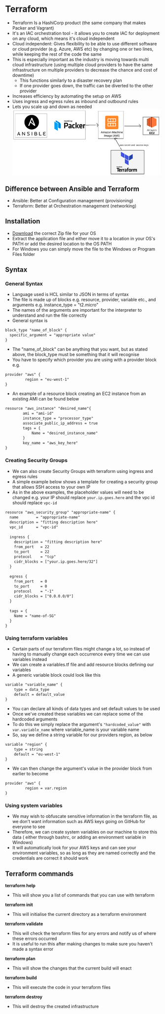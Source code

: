 # Terraform
- Terraform Is a HashiCorp product (the same company that makes Packer and Vagrant)
- It's an IAC orchestration tool - it allows you to create IAC for
deployment on any cloud, which means it's cloud independent
- Cloud independent: Gives flexibility to be able to use different software or
cloud provider (e.g. Azure, AWS etc) by changing one or two lines, while keeping
 the rest of the code the same
- This is especially important as the industry is moving towards multi cloud
infrastructure (using multiple cloud providers to have the same infrastructure
  on multiple providers to decrease the chance and cost of downtime)
    - This functions similarly to a disaster recovery plan
    - If one provider goes down, the traffic can be diverted to the other provider
- Increases efficiency by automating the setup on AWS
- Uses ingress and egress rules as inbound and outbound rules
- Lets you scale up and down as needed
![Terraform](images/terraform_diagram.png)
## Difference between Ansible and Terraform
- Ansible: Better at Configuration management (provisioning)
- Terraform: Better at Orchestration management (networking)
## Installation
- [Download](https://www.terraform.io/downloads.html) the correct Zip file for your OS
- Extract the application file and either move it to a location in your OS's PATH
or add the desired location to the OS PATH
- For Windows you can simply move the file to the Windows or Program Files folder
## Syntax
### General Syntax
- Language used is HCL similar to JSON in terms of syntax
- The file is made up of blocks e.g. resource, provider, variable etc., and
arguments e.g. instance_type = "t2.micro"
- The names of the arguments are important for the interpreter to understand and
run the file correctly
- General syntax is
```
block_type "name_of_block" {
  specific_argument = "appropriate value"
}
```
- The "name_of_block" can be anything that you want, but as stated above, the
block_type must be something that it will recognise
- You have to specify which provider you are using with a provider block e.g.
```
provider "aws" {
         region = "eu-west-1"
}
```
- An example of a resource block creating an EC2 instance from an existing AMI
can be found below
```
resource "aws_instance" "desired_name"{
        ami = "ami-id"
        instance_type = "processor_type"
        associate_public_ip_address = true
        tags = {
            Name = "desired_instance_name"
        }
        key_name = "aws_key_here"
}
```
### Creating Security Groups
- We can also create Security Groups with terraform using ingress and egress rules
- A simple example below shows a template for creating a security group that allows
SSH access to your own IP
- As in the above examples, the placeholder values will need to be changed e.g.
your IP should replace `your.ip.goes.here` and the vpc id should replace `vpc-id`
```
resource "aws_security_group" "appropriate-name" {
  name        = "appropriate-name"
  description = "fitting description here"
  vpc_id      = "vpc-id"

  ingress {
    description = "fitting description here"
    from_port   = 22
    to_port     = 22
    protocol    = "tcp"
    cidr_blocks = ["your.ip.goes.here/32"]
  }

  egress {
    from_port   = 0
    to_port     = 0
    protocol    = "-1"
    cidr_blocks = ["0.0.0.0/0"]
  }

  tags = {
    Name = "name-of-SG"
  }
}

```
### Using terraform variables
- Certain parts of our terraform files might change a lot, so instead of having
to manually change each occurrence every time we can use variables instead
- We can create a variables.tf file and add resource blocks defining our variables
- A generic variable block could look like this
```
variable "variable_name" {
    type = data_type
    default = default_value
}
```
- You can declare all kinds of data types and set default values to be used
- Once we've created these variables we can replace some of the hardcoded arguments
- To do this we simply replace the argument's ``"hardcoded_value"`` with `var.variable_name`
 where variable_name is your variable name
 - So, say we define a string variable for our providers region, as below
 ```
 variable "region" {
     type = string
     default = "eu-west-1"
 }
 ```
 - We can then change the argument's value in the provider block from earlier to become
 ```
 provider "aws" {
          region = var.region
 }
 ```
### Using system variables
- We may wish to obfuscate sensitive information in the terraform file, as we
don't want information such as AWS keys going on GitHub for everyone to see
- Therefore, we can create system variables on our machine to store this data (
  either through bashrc, or adding an environment variable in Windows)
- It will automatically look for your AWS keys and can see your environment
variables, so as long as they are named correctly and the credentials are
correct it should work
## Terraform commands
**terraform help**
- This will show you a list of commands that you can use with terraform

**terraform init**
- This will initialise the current directory as a terraform environment

**terraform validate**
- This will check the terraform files for any errors and notify us of where these
errors occurred
- It is useful to run this after making changes to make sure you haven't made
a syntax error

**terraform plan**
- This will show the changes that the current build will enact

**terraform build**
- This will execute the code in your terraform files

**terraform destroy**
- This will destroy the created infrastructure

